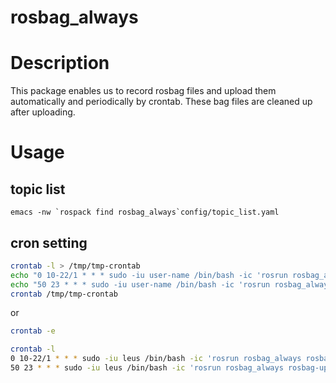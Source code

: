 rosbag_always
======

# Description

This package enables us to record rosbag files and upload them automatically and periodically by crontab.
These bag files are cleaned up after uploading.

# Usage

## topic list

``emacs -nw `rospack find rosbag_always`config/topic_list.yaml``

## cron setting

```bash
crontab -l > /tmp/tmp-crontab
echo "0 10-22/1 * * * sudo -iu user-name /bin/bash -ic 'rosrun rosbag_always rosbag-record-duration.bash 5'" >> /tmp/tmp-crontab
echo "50 23 * * * sudo -iu user-name /bin/bash -ic 'rosrun rosbag_always rosbag-upload.bash google-acount /path/to/your/rosbag/directory/in/google/drive'" >> /tmp/tmp-crontab
crontab /tmp/tmp-crontab
```

or

```bash
crontab -e
```

```bash
crontab -l
0 10-22/1 * * * sudo -iu leus /bin/bash -ic 'rosrun rosbag_always rosbag-record-duration.bash 1m'
50 23 * * * sudo -iu leus /bin/bash -ic 'rosrun rosbag_always rosbag-upload.bash kuroiwa@jsk.imi.i.u-tokyo.ac.jp STARO-rosbag'
```
